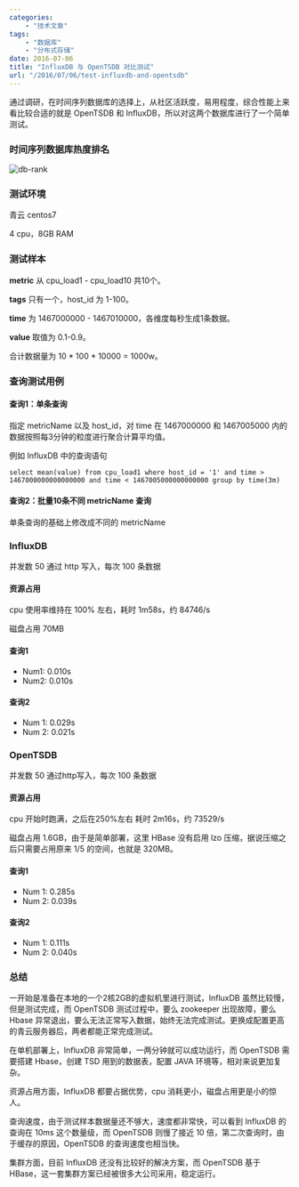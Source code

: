 ```yaml
---
categories:
    - "技术文章"
tags:
    - "数据库"
    - "分布式存储"
date: 2016-07-06
title: "InfluxDB 与 OpenTSDB 对比测试"
url: "/2016/07/06/test-influxdb-and-opentsdb"
---
```


通过调研，在时间序列数据库的选择上，从社区活跃度，易用程度，综合性能上来看比较合适的就是 OpenTSDB 和 InfluxDB，所以对这两个数据库进行了一个简单测试。

<!--more-->

### 时间序列数据库热度排名

![db-rank](http://7xs9f1.com1.z0.glb.clouddn.com/pic/2016/2016-07-06-test-influxdb-and-opentsdb-db-rank.png)

### 测试环境

青云 centos7

4 cpu，8GB RAM

### 测试样本

**metric** 从 cpu_load1 - cpu_load10 共10个。

**tags** 只有一个，host_id 为 1-100。

**time** 为 1467000000 - 1467010000，各维度每秒生成1条数据。

**value** 取值为 0.1-0.9。

合计数据量为 10 * 100 * 10000 = 1000w。

### 查询测试用例

#### 查询1：单条查询

指定 metricName 以及 host_id，对 time 在 1467000000 和 1467005000 内的数据按照每3分钟的粒度进行聚合计算平均值。 

例如 InfluxDB 中的查询语句

`select mean(value) from cpu_load1 where host_id = '1' and time > 1467000000000000000 and time < 1467005000000000000 group by time(3m)`

#### 查询2：批量10条不同 metricName 查询

单条查询的基础上修改成不同的 metricName

### InfluxDB

并发数 50 通过 http 写入，每次 100 条数据

#### 资源占用

cpu 使用率维持在 100% 左右，耗时 1m58s，约 84746/s

磁盘占用 70MB

#### 查询1

* Num1: 0.010s
* Num2: 0.010s

#### 查询2

* Num 1: 0.029s
* Num 2: 0.021s

### OpenTSDB

并发数 50 通过http写入，每次 100 条数据

#### 资源占用

cpu 开始时跑满，之后在250%左右 耗时 2m16s，约 73529/s

磁盘占用 1.6GB，由于是简单部署，这里 HBase 没有启用 lzo 压缩，据说压缩之后只需要占用原来 1/5 的空间，也就是 320MB。

#### 查询1

* Num 1: 0.285s
* Num 2: 0.039s

#### 查询2

* Num 1: 0.111s
* Num 2: 0.040s

### 总结

一开始是准备在本地的一个2核2GB的虚拟机里进行测试，InfluxDB 虽然比较慢，但是测试完成，而 OpenTSDB 测试过程中，要么 zookeeper 出现故障，要么 Hbase 异常退出，要么无法正常写入数据，始终无法完成测试。更换成配置更高的青云服务器后，两者都能正常完成测试。

在单机部署上，InfluxDB 非常简单，一两分钟就可以成功运行，而 OpenTSDB 需要搭建 Hbase，创建 TSD 用到的数据表，配置 JAVA 环境等，相对来说更加复杂。

资源占用方面，InfluxDB 都要占据优势，cpu 消耗更小，磁盘占用更是小的惊人。

查询速度，由于测试样本数据量还不够大，速度都非常快，可以看到 InfluxDB 的查询在 10ms 这个数量级，而 OpenTSDB 则慢了接近 10 倍，第二次查询时，由于缓存的原因，OpenTSDB 的查询速度也相当快。

集群方面，目前 InfluxDB 还没有比较好的解决方案，而 OpenTSDB 基于 HBase，这一套集群方案已经被很多大公司采用，稳定运行。

